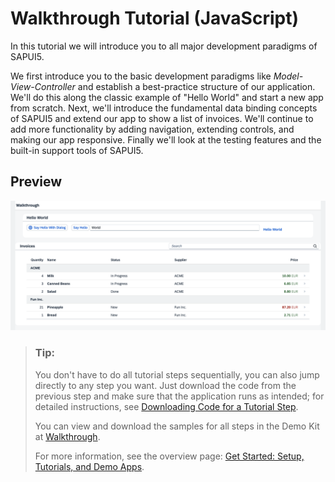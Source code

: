 <!-- loio3da5f4be63264db99f2e5b04c5e853db -->

# Walkthrough Tutorial \(JavaScript\)

In this tutorial we will introduce you to all major development paradigms of SAPUI5.

We first introduce you to the basic development paradigms like *Model-View-Controller* and establish a best-practice structure of our application. We'll do this along the classic example of "Hello World" and start a new app from scratch. Next, we'll introduce the fundamental data binding concepts of SAPUI5 and extend our app to show a list of invoices. We'll continue to add more functionality by adding navigation, extending controls, and making our app responsive. Finally we'll look at the testing features and the built-in support tools of SAPUI5.



## Preview

![Preview of the UI5 application that is going to be built in this tutorial. Contains a Hello World header with buttons and a text input field. The lower part shows a list of invoices with details, grouped by vendor names.](images/UI5_Walkthrough_Step_38_fb12cea.png)



> ### Tip:  
> You don't have to do all tutorial steps sequentially, you can also jump directly to any step you want. Just download the code from the previous step and make sure that the application runs as intended; for detailed instructions, see [Downloading Code for a Tutorial Step](get-started-setup-tutorials-and-demo-apps-8b49fc1.md#loio8b49fc198bf04b2d9800fc37fecbb218__tutorials_download).
> 
> You can view and download the samples for all steps in the Demo Kit at [Walkthrough](https://ui5.sap.com/#/entity/sap.m.tutorial.walkthrough).
> 
> For more information, see the overview page: [Get Started: Setup, Tutorials, and Demo Apps](get-started-setup-tutorials-and-demo-apps-8b49fc1.md).

